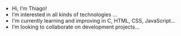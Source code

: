 - Hi, I’m Thiago!
- I’m interested in all kinds of technologies ...
- I'm currently learning and improving in C, HTML, CSS, JavaScript...
- I’m looking to collaborate on development projects...
